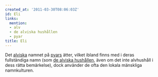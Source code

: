 ```yaml
---
created_at: '2011-03-30T08:06:03Z'
id: Eli
links:
  mention:
  - alv
  - de alviska hushållen
  - pyar
title: Eli
---
```


Det [alviska] namnet på [pyars] ätter, vilket ibland finns med i deras fullständiga namn (som [de
alviska hushållen], även om det inte alvhushåll i dess rätta bemärkelse), dock använder de ofta den
lokala mänskliga namnkulturen.

  [alviska]: alv
  [pyars]: pyar
  [de alviska hushållen]: de_alviska_hushållen